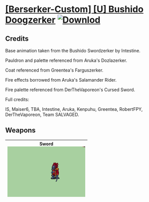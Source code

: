 # [\[Berserker-Custom\] \[U\] Bushido Doogzerker](./) [![Downlod](https://img.shields.io/badge/Download--red?style=social&logo=github)](https://minhaskamal.github.io/DownGit/#/home?url=https://github.com/Klokinator/FE-Repo/tree/main/Battle%20Animations%2FInfantry%20-%20(Axe)%20Brigs%2C%20Pirates%2C%20Zerkers%2F%5BBerserker-Custom%5D%20%5BU%5D%20Bushido%20Doogzerker)
## Credits

Base animation taken from the Bushido Swordzerker by Intestine.

Pauldron and palette referenced from Aruka's Dozlazerker.

Coat referenced from Greentea's Farguszerker.

Fire effects borrowed from Aruka's Salamander Rider.

Fire palette referenced from DerTheVaporeon's Cursed Sword.

Full credits:

IS, Maiser6, TBA, Intestine, Aruka, Kenpuhu, Greentea, RobertFPY, DerTheVaporeon, Team SALVAGED.

## Weapons

| <b>Sword</b><br/><img alt="Sword animation" src="./Sword/Sword.gif"/> |
| :---: |
